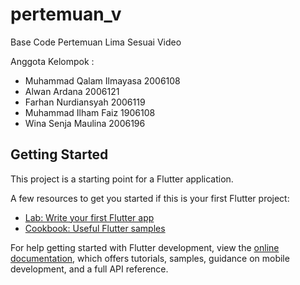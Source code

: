 # pertemuan_v

Base Code Pertemuan Lima Sesuai Video

Anggota Kelompok : 
- Muhammad Qalam Ilmayasa 2006108
- Alwan Ardana 2006121
- Farhan Nurdiansyah 2006119
- Muhammad Ilham Faiz 1906108
- Wina Senja Maulina 2006196


## Getting Started

This project is a starting point for a Flutter application.

A few resources to get you started if this is your first Flutter project:

- [Lab: Write your first Flutter app](https://docs.flutter.dev/get-started/codelab)
- [Cookbook: Useful Flutter samples](https://docs.flutter.dev/cookbook)

For help getting started with Flutter development, view the
[online documentation](https://docs.flutter.dev/), which offers tutorials,
samples, guidance on mobile development, and a full API reference.
